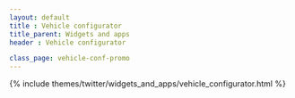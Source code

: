 ```yaml
---
layout: default
title : Vehicle configurator
title_parent: Widgets and apps
header : Vehicle configurator

class_page: vehicle-conf-promo
---
```


{% include themes/twitter/widgets_and_apps/vehicle_configurator.html %}